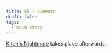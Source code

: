 ```yaml
---
title: S5 - Viemore
draft: false
tags:
  - main-story
---
```


[Kitah's Nightmare](Regrets,%20Remembered.md) takes place afterwards.